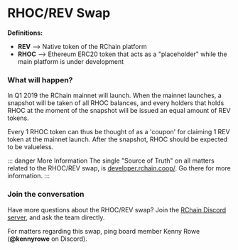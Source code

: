 # RHOC/REV Swap

**Definitions:**

- **REV** —> Native token of the RChain platform
- **RHOC** –> Ethereum ERC20 token that acts as a "placeholder" while the main platform is under development


### What will happen?
In Q1 2019 the RChain mainnet will launch. When the mainnet launches, a snapshot will be taken of all RHOC balances, and every holders that holds RHOC at the moment of the snapshot will be issued an equal amount of REV tokens. 

Every 1 RHOC token can thus be thought of as a 'coupon' for claiming 1 REV token at the mainnet launch. 
After the snapshot, RHOC should be expected to be valueless.

::: danger More Information
The single "Source of Truth" on all matters related to the RHOC/REV swap, is [developer.rchain.coop/](https://developer.rchain.coop/token-swap). Go there for more information.
:::


### Join the conversation

Have more questions about the RHOC/REV swap? Join the [RChain Discord server](https://discordapp.com/invite/fvY8qhx), and ask the team directly. 

For matters regarding this swap, ping board member Kenny Rowe (**@kennyrowe** on Discord).